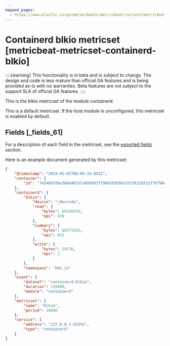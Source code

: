 ```yaml
---
mapped_pages:
  - https://www.elastic.co/guide/en/beats/metricbeat/current/metricbeat-metricset-containerd-blkio.html
---
```


# Containerd blkio metricset [metricbeat-metricset-containerd-blkio]

::::{warning}
This functionality is in beta and is subject to change. The design and code is less mature than official GA features and is being provided as-is with no warranties. Beta features are not subject to the support SLA of official GA features.
::::


This is the blkio metricset of the module containerd.

This is a default metricset. If the host module is unconfigured, this metricset is enabled by default.

## Fields [_fields_61]

For a description of each field in the metricset, see the [exported fields](/reference/metricbeat/exported-fields-containerd.md) section.

Here is an example document generated by this metricset:

```json
{
    "@timestamp": "2019-03-01T08:05:34.853Z",
    "container": {
        "id": "7434687dbe3684407afa899582f2909203b9dc5537632b512f76798db5c0787d"
    },
    "containerd": {
        "blkio": {
            "device": "/dev/vda",
            "read": {
                "bytes": 69246976,
                "ops": 830
            },
            "summary": {
                "bytes": 69271552,
                "ops": 832
            },
            "write": {
                "bytes": 24576,
                "ops": 2
            }
        },
        "namespace": "k8s.io"
    },
    "event": {
        "dataset": "containerd.blkio",
        "duration": 115000,
        "module": "containerd"
    },
    "metricset": {
        "name": "blkio",
        "period": 10000
    },
    "service": {
        "address": "127.0.0.1:55555",
        "type": "containerd"
    }
}
```


